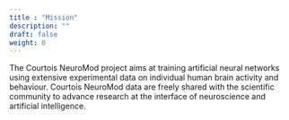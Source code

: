 ```yaml
---
title : "Mission"
description: ""
draft: false
weight: 0
---
```

The Courtois NeuroMod project aims at training artificial neural networks using extensive experimental data on individual human brain activity and behaviour. Courtois NeuroMod data are freely shared with the scientific community to advance research at the interface of neuroscience and artificial intelligence.
